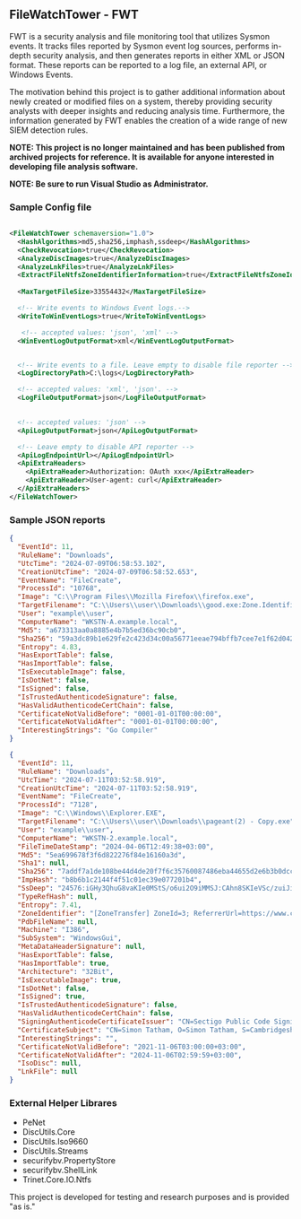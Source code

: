 ## FileWatchTower - FWT

FWT is a security analysis and file monitoring tool that utilizes Sysmon events. It tracks files reported by Sysmon event log sources, performs in-depth security analysis, and then generates reports in either XML or JSON format. These reports can be reported to a log file, an external API, or Windows Events.


The motivation behind this project is to gather additional information about newly created or modified files on a system, thereby providing security analysts with deeper insights and reducing analysis time. Furthermore, the information generated by FWT enables the creation of a wide range of new SIEM detection rules.   


**NOTE: This project is no longer maintained and has been published from archived projects for reference. It is available for anyone interested in developing file analysis software.**   


**NOTE: Be sure to run Visual Studio as Administrator.**  


### Sample Config file

```xml

<FileWatchTower schemaversion="1.0">
  <HashAlgorithms>md5,sha256,imphash,ssdeep</HashAlgorithms>
  <CheckRevocation>true</CheckRevocation>
  <AnalyzeDiscImages>true</AnalyzeDiscImages>
  <AnalyzeLnkFiles>true</AnalyzeLnkFiles>
  <ExtractFileNtfsZoneIdentifierInformation>true</ExtractFileNtfsZoneIdentifierInformation>
  
  <MaxTargetFileSize>33554432</MaxTargetFileSize>

  <!-- Write events to Windows Event logs.-->
  <WriteToWinEventLogs>true</WriteToWinEventLogs>

   <!-- accepted values: 'json', 'xml' -->
  <WinEventLogOutputFormat>xml</WinEventLogOutputFormat>


  <!-- Write events to a file. Leave empty to disable file reporter -->
  <LogDirectoryPath>C:\logs</LogDirectoryPath>

  <!-- accepted values: 'xml', 'json'. -->
  <LogFileOutputFormat>json</LogFileOutputFormat>

 
  <!-- accepted values: 'json' -->
  <ApiLogOutputFormat>json</ApiLogOutputFormat>

  <!-- Leave empty to disable API reporter -->
  <ApiLogEndpointUrl></ApiLogEndpointUrl>
  <ApiExtraHeaders>
    <ApiExtraHeader>Authorization: OAuth xxx</ApiExtraHeader>
    <ApiExtraHeader>User-agent: curl</ApiExtraHeader>
  </ApiExtraHeaders>
</FileWatchTower>

```



### Sample JSON reports


```json
{
  "EventId": 11,
  "RuleName": "Downloads",
  "UtcTime": "2024-07-09T06:58:53.102",
  "CreationUtcTime": "2024-07-09T06:58:52.653",
  "EventName": "FileCreate",
  "ProcessId": "10768",
  "Image": "C:\\Program Files\\Mozilla Firefox\\firefox.exe",
  "TargetFilename": "C:\\Users\\user\\Downloads\\good.exe:Zone.Identifier",
  "User": "example\\user",
  "ComputerName": "WKSTN-A.example.local",
  "Md5": "a673313aa0a8885e4b7b5ed36bc90cb0",
  "Sha256": "59a3dc89b1e629fe2c423d34c00a56771eeae794bffb7cee7e1f62d042e283e9",
  "Entropy": 4.83,
  "HasExportTable": false,
  "HasImportTable": false,
  "IsExecutableImage": false,
  "IsDotNet": false,
  "IsSigned": false,
  "IsTrustedAuthenticodeSignature": false,
  "HasValidAuthenticodeCertChain": false,
  "CertificateNotValidBefore": "0001-01-01T00:00:00",
  "CertificateNotValidAfter": "0001-01-01T00:00:00",
  "InterestingStrings": "Go Compiler"
}
```


```json
{
  "EventId": 11,
  "RuleName": "Downloads",
  "UtcTime": "2024-07-11T03:52:58.919",
  "CreationUtcTime": "2024-07-11T03:52:58.919",
  "EventName": "FileCreate",
  "ProcessId": "7128",
  "Image": "C:\\Windows\\Explorer.EXE",
  "TargetFilename": "C:\\Users\\user\\Downloads\\pageant(2) - Copy.exe",
  "User": "example\\user",
  "ComputerName": "WKSTN-2.example.local",
  "FileTimeDateStamp": "2024-04-06T12:49:38+03:00",
  "Md5": "5ea699678f3f6d822276f84e16160a3d",
  "Sha1": null,
  "Sha256": "7addf7a1de108be44d4de20f7f6c35760087486eba44655d2e6b3b0dccffd519",
  "ImpHash": "b8b6b1c2144f4f51c01ec39e077201b4",
  "SsDeep": "24576:iGHy3QhuG8vaKIe0MStS/o6ui2O9iMMSJ:CAhn8SKIeVSc/zuiJiM9",
  "TypeRefHash": null,
  "Entropy": 7.41,
  "ZoneIdentifier": "[ZoneTransfer] ZoneId=3; ReferrerUrl=https://www.chiark.greenend.org.uk/; HostUrl=https://the.earth.li/~sgtatham/putty/0.81/w32/pageant.exe[/ZoneTransfer]",
  "PdbFileName": null,
  "Machine": "I386",
  "SubSystem": "WindowsGui",
  "MetaDataHeaderSignature": null,
  "HasExportTable": false,
  "HasImportTable": true,
  "Architecture": "32Bit",
  "IsExecutableImage": true,
  "IsDotNet": false,
  "IsSigned": true,
  "IsTrustedAuthenticodeSignature": false,
  "HasValidAuthenticodeCertChain": false,
  "SigningAuthenticodeCertificateIssuer": "CN=Sectigo Public Code Signing CA R36, O=Sectigo Limited, C=GB",
  "CertificateSubject": "CN=Simon Tatham, O=Simon Tatham, S=Cambridgeshire, C=GB",
  "InterestingStrings": "",
  "CertificateNotValidBefore": "2021-11-06T03:00:00+03:00",
  "CertificateNotValidAfter": "2024-11-06T02:59:59+03:00",
  "IsoDisc": null,
  "LnkFile": null
}
```



### External Helper Librares
- PeNet
- DiscUtils.Core
- DiscUtils.Iso9660
- DiscUtils.Streams
- securifybv.PropertyStore
- securifybv.ShellLink
- Trinet.Core.IO.Ntfs


This project is developed for testing and research purposes and is provided "as is."
